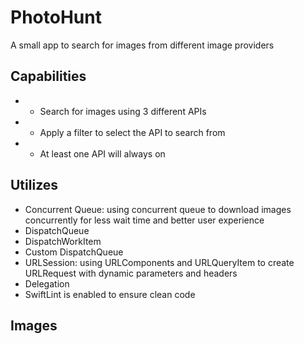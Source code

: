 # PhotoHunt
A small app to search for images from different image providers

## Capabilities
- - Search for images using 3 different APIs
- - Apply a filter to select the API to search from
- - At least one API will always on

## Utilizes
- Concurrent Queue: using concurrent queue to download images concurrently for less wait time and better user experience
- DispatchQueue
- DispatchWorkItem
- Custom DispatchQueue
- URLSession: using URLComponents and URLQueryItem to create URLRequest with dynamic parameters and headers
- Delegation
- SwiftLint is enabled to ensure clean code

## Images
